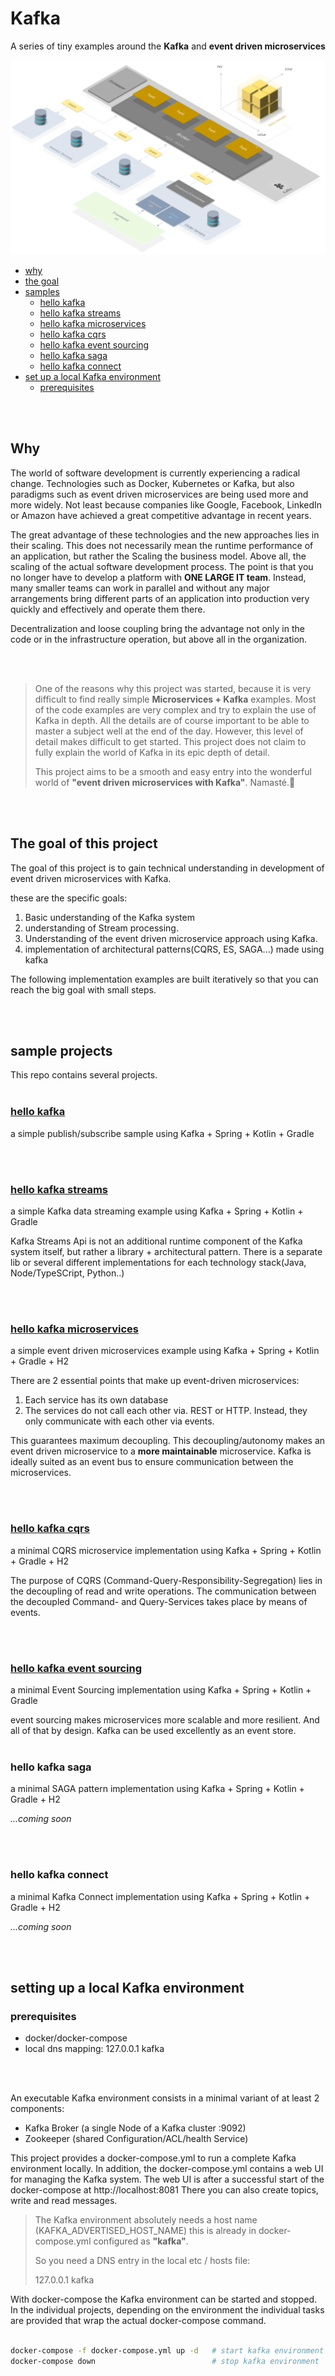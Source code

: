 # Kafka

A series of tiny examples around the **Kafka** and **event driven microservices**

![kafka microservices](docs/kafka.png)

- [why](#why)
- [the goal](#the-goal-of-this-project)
- [samples](#sample-projects)  
  - [hello kafka](#hello-kafka)
  - [hello kafka streams](#hello-kafka-streams)
  - [hello kafka microservices](#hello-kafka-microservices)
  - [hello kafka cqrs](#hello-kafka-cqrs)
  - [hello kafka event sourcing](#hello-kafka-event-sourcing)    
  - [hello kafka saga](#hello-kafka-saga)    
  - [hello kafka connect](#hello-kafka-connect)
- [set up a local Kafka environment](#set-up-a-local-kafka-environment)
  - [prerequisites](#prerequisites)
  

<br/><br/>

## Why

The world of software development is currently experiencing a radical change.
Technologies such as Docker, Kubernetes or Kafka, but also paradigms such as event driven microservices are being used more and more widely.
Not least because companies like Google, Facebook, LinkedIn or Amazon have achieved a great competitive advantage in recent years.

The great advantage of these technologies and the new approaches lies in their scaling.
This does not necessarily mean the runtime performance of an application, but rather the
Scaling the business model. Above all, the scaling of the actual software development process.
The point is that you no longer have to develop a platform with **ONE LARGE IT team**. Instead, many smaller teams can work in parallel and without any major arrangements
bring different parts of an application into production very quickly and effectively and operate them there.

Decentralization and loose coupling bring the advantage not only  in the code or in the infrastructure operation,
but above all in the organization.

<br/><br/>

> One of the reasons why this project was started, because it is very difficult to find really simple **Microservices + Kafka** examples.
> Most of the code examples are very complex and try to explain the use of Kafka in depth.
> All the details are of course important to be able to master a subject well at the end of the day. However, this level of detail makes difficult to get started.
> This project does not claim to fully explain the world of Kafka in its epic depth of detail.
> 
> This project aims to be a smooth and easy entry into the wonderful world of **"event driven microservices with Kafka"**. Namasté.🧘
 
<br/><br/>

## The goal of this project

The goal of this project is to gain technical understanding in development
of event driven microservices with Kafka.

these are the specific goals:

1. Basic understanding of the Kafka system 
2. understanding of Stream processing.
3. Understanding of the event driven microservice approach using Kafka.
4. implementation of architectural patterns(CQRS, ES, SAGA...) made using kafka


The following implementation examples are built iteratively 
so that you can reach the big goal with small steps.


<br/><br/>


   
## sample projects

This repo contains several projects.
<br/><br/>

<a name="hello-kafka"></a>

### [hello **kafka**](hello-kafka) <br/>
a simple publish/subscribe sample using Kafka + Spring + Kotlin + Gradle

<br/><br/>

<a name="hello-kafka-streams"></a>

### [hello **kafka streams**](hello-kafka-streams) <br/>
a simple Kafka data streaming example using  Kafka + Spring + Kotlin + Gradle

Kafka Streams Api is not an additional runtime component of the Kafka system itself,
but rather a library + architectural pattern. There is a separate lib or several different implementations for each technology stack(Java, Node/TypeSCript, Python..)


<br/><br/>

<a name="hello-kafka-microservices"></a>

### [hello **kafka microservices**](hello-kafka-microservices) <br/>
a simple event driven microservices example using  Kafka + Spring + Kotlin + Gradle +  H2

There are 2 essential points that make up event-driven microservices:

1. Each service has its own database
2. The services do not call each other via. REST or HTTP.
   Instead, they only communicate with each other via events.

This guarantees maximum decoupling. This decoupling/autonomy makes
an event driven microservice to a **more maintainable** microservice. 
Kafka is ideally suited as an event bus to ensure communication between the microservices.

<br/><br/>

<a name="hello-kafka-cqrs"></a>

### [hello **kafka cqrs**](hello-kafka-cqrs) <br/>
a minimal CQRS microservice implementation using Kafka + Spring + Kotlin + Gradle + H2

The purpose of CQRS (Command-Query-Responsibility-Segregation) lies in the decoupling of read and write operations.
The communication between the decoupled Command- and Query-Services takes place by means of events. 


<br/><br/>

<a name="hello-kafka-event-sourcing"></a>

### [hello **kafka event sourcing**](hello-kafka-es) <br/>
a minimal Event Sourcing implementation  using Kafka + Spring + Kotlin + Gradle

event sourcing makes microservices more scalable and more resilient. And all of that by design. Kafka can be used excellently as an event store.
<br/><br/>

<a name="hello-kafka-saga"></a>

### hello **kafka saga**
<!-- [hello-kafka-saga](hello-kafka-saga) <br/> -->
a minimal SAGA pattern implementation using Kafka + Spring + Kotlin + Gradle + H2

*...coming soon*

<br/><br/>


<a name="hello-kafka-connect"></a>

### hello **kafka connect**

<!-- [hello-kafka-connect](hello-kafka-connect) <br/> -->
a minimal Kafka Connect implementation using Kafka + Spring + Kotlin + Gradle + H2

*...coming soon*

<br/><br/>

## setting up a local Kafka environment

### prerequisites

- docker/docker-compose
- local dns mapping: 127.0.0.1 kafka

<br/><br/>

An executable Kafka environment consists in a minimal variant of at least 2 components:

- Kafka Broker (a single Node of a Kafka cluster :9092)
- Zookeeper (shared Configuration/ACL/health Service)


This project provides a docker-compose.yml to run a complete Kafka environment locally.
In addition, the docker-compose.yml contains a web UI for managing the Kafka system. The web UI is
after a successful start of the docker-compose at http://localhost:8081
There you can also create topics, write and read messages.



> The Kafka environment absolutely needs a host name (KAFKA_ADVERTISED_HOST_NAME) this is already in docker-compose.yml
> configured as **"kafka"**.
> 
> So you need a DNS entry in the local etc / hosts file:
> 
> 127.0.0.1  kafka

With docker-compose the Kafka environment can be started and stopped. In the individual projects, depending on the environment
the individual tasks are provided that wrap the actual docker-compose command.

```bash

docker-compose -f docker-compose.yml up -d   # start kafka environment
docker-compose down                          # stop kafka environment
  
```

<br/><br/>


